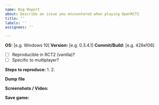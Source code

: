 ```yaml
---
name: Bug Report
about: Describe an issue you encountered when playing OpenRCT2
title: ''
labels: ''
assignees: ''

---
```


<!--
  Fill in the placeholders below. Delete any headings and placeholders that you do not fill in.
-->
**OS:** [e.g. Windows 10]
**Version:** [e.g. 0.3.4.1]
**Commit/Build:** [e.g. 426e106]

<!-- Explanation of the issue -->



- [ ] Reproducible in RCT2 (vanilla)?
- [ ] Specific to multiplayer?

**Steps to reproduce:**
1. 
2. 

**Dump file**
<!-- If you have a dump file: .dmp.gz will be accepted directly, otherwise zip it before you drag & drop it here. -->

**Screenshots / Video:**
<!-- Drag & drop screenshots here. You can use https://youtube.com to upload video. -->

**Save game:**
<!-- Change the file extension to .txt or package to a .zip so that it can be drag & dropped here... -->
